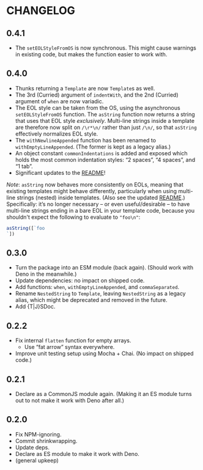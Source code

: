 # CHANGELOG

## 0.4.1

* The `setEOLStyleFromOS` is now synchronous.
  This might cause warnings in existing code, but makes the function easier to work with.


## 0.4.0

* Thunks returning a `Template` are now `Template`s as well.
* The 3rd (Curried) argument of `indentWith`, and the 2nd (Curried) argument of `when` are now variadic.
* The EOL style can be taken from the OS, using the asynchronous `setEOLStyleFromOS` function.
  The `asString` function now returns a string that uses that EOL style *exclusively*.
  Multi-line strings inside a template are therefore now split on `/\r*\n/` rather than just `/\n/`, so that `asString` effectively normalizes EOL style.
* The `withNewlineAppended` function has been renamed to `withEmptyLineAppended`.
  (The former is kept as a legacy alias.)
* An object constant `commonIndentations` is added and exposed which holds the most common indentation styles: “2 spaces”, “4 spaces”, and “1 tab”.
* Significant updates to the [README](./README.md)!

*Note*: `asString` now behaves more consistently on EOLs, meaning that existing templates might behave differently, particularly when using multi-line strings (nested) inside templates.
(Also see the updated [README](./README.md).)
Specifically: it’s no longer necessary – or even useful/desirable – to have multi-line strings ending in a bare EOL in your template code, because you shouldn't expect the following to evaluate to `"foo\n"`:

```javascript
asString([`foo
`])
```


## 0.3.0

* Turn the package into an ESM module (back again).
  (Should work with Deno in the meanwhile.)
* Update dependencies: no impact on shipped code.
* Add functions: `when`, `withEmptyLineAppended`, and `commaSeparated`.
* Rename `NestedString` to `Template`, leaving `NestedString` as a legacy alias, which might be deprecated and removed in the future.
* Add {T|J}SDoc.


## 0.2.2

* Fix internal `flatten` function for empty arrays.
  + Use “fat arrow” syntax everywhere.
* Improve unit testing setup using Mocha + Chai.
  (No impact on shipped code.)


## 0.2.1

* Declare as a CommonJS module again.
  (Making it an ES module turns out to not make it work with Deno after all.)


## 0.2.0

* Fix NPM-ignoring.
* Commit shrinkwrapping.
* Update deps.
* Declare as ES module to make it work with Deno.
* (general upkeep)

